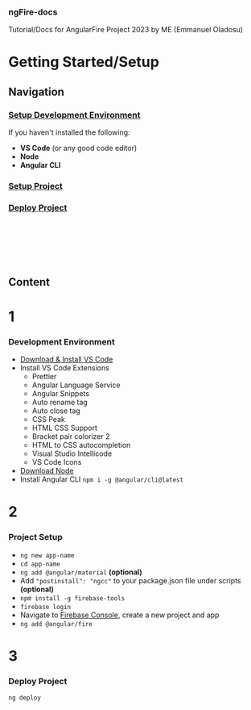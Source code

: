 ### ngFire-docs
Tutorial/Docs for AngularFire Project 2023 by ME (Emmanuel Oladosu)

# Getting Started/Setup

## Navigation
### [Setup Development Environment](#1)
If you haven't installed the following:
- __VS Code__ (or any good code editor)
- __Node__
- __Angular CLI__

### [Setup Project](#2)

### [Deploy Project](#3)

&nbsp;

&nbsp;

&nbsp;

## Content
# 1
### Development Environment 
- [Download & Install VS Code](https://code.visualstudio.com/download)
- Install VS Code Extensions
  - Prettier
  - Angular Language Service
  - Angular Snippets
  - Auto rename tag
  - Auto close tag
  - CSS Peak
  - HTML CSS Support
  - Bracket pair colorizer 2
  - HTML to CSS autocompletion
  - Visual Studio Intellicode
  - VS Code Icons
- [Download Node](https://nodejs.org/pt-br/download)
- Install Angular CLI `npm i -g @angular/cli@latest`

# 2
### Project Setup
-  `ng new app-name`
-  `cd app-name`
-  `ng add @angular/material` **(optional)**
-  Add `"postinstall": "ngcc"` to your package.json file under scripts **(optional)**
-  `npm install -g firebase-tools`
-  `firebase login`
-  Navigate to [Firebase Console](https://console.firebase.com), create a new project and app
-  `ng add @angular/fire` 

# 3
### Deploy Project
`ng deploy`
